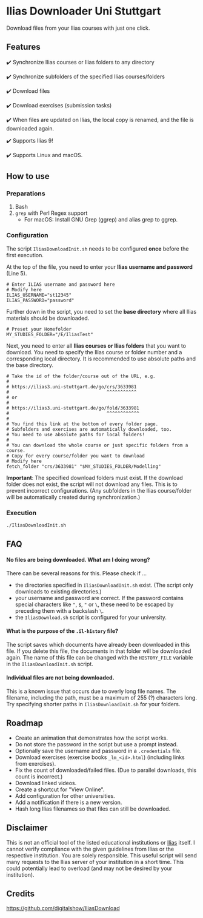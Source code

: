 # Ilias Downloader Uni Stuttgart

Download files from your Ilias courses with just one click.

## Features

:heavy_check_mark: Synchronize Ilias courses or Ilias folders to any directory

:heavy_check_mark: Synchronize subfolders of the specified Ilias courses/folders

:heavy_check_mark: Download files

:heavy_check_mark: Download exercises (submission tasks)

:heavy_check_mark: When files are updated on Ilias, the local copy is renamed, and the file is downloaded again.

:heavy_check_mark: Supports Ilias 9!

:heavy_check_mark: Supports Linux and macOS.

## How to use

### Preparations

1. Bash
2. `grep` with Perl Regex support
   - For macOS: Install GNU Grep (ggrep) and alias grep to ggrep.

### Configuration

The script `IliasDownloadInit.sh` needs to be configured **once** before the first execution.

At the top of the file, you need to enter your **Ilias username and password** (Line 5).

```shell
# Enter ILIAS username and password here
# Modify here
ILIAS_USERNAME="st12345"
ILIAS_PASSWORD="password"
```

Further down in the script, you need to set the **base directory** where all Ilias materials should be downloaded.

```shell
# Preset your Homefolder
MY_STUDIES_FOLDER="/E/IliasTest"
```

Next, you need to enter all **Ilias courses or Ilias folders** that you want to download. You need to specify the Ilias course or folder number and a corresponding local directory. It is recommended to use absolute paths and the base directory.

```shell
# Take the id of the folder/course out of the URL, e.g.
#
# https://ilias3.uni-stuttgart.de/go/crs/3633981
#                                    ^^^^^^^^^^^
# or
#
# https://ilias3.uni-stuttgart.de/go/fold/3633981
#                                    ^^^^^^^^^^^^
#
# You find this link at the bottom of every folder page.
# Subfolders and exercises are automatically downloaded, too.
# You need to use absolute paths for local folders!
#
# You can download the whole course or just specific folders from a course.
# Copy for every course/folder you want to download
# Modify here
fetch_folder "crs/3633981" "$MY_STUDIES_FOLDER/Modelling"
```

**Important**: The specified download folders must exist. If the download folder does not exist, the script will not download any files. This is to prevent incorrect configurations. (Any subfolders in the Ilias course/folder will be automatically created during synchronization.)

### Execution

```sh
./IliasDownloadInit.sh
```

## FAQ

#### No files are being downloaded. What am I doing wrong?

There can be several reasons for this. Please check if ...

- the directories specified in `IliasDownloadInit.sh` exist. (The script only downloads to existing directories.)
- your username and password are correct. If the password contains special characters like `"`, `$`, `"` or `\`, these need to be escaped by preceding them with a backslash `\`.
- the `IliasDownload.sh` script is configured for your university.

#### What is the purpose of the `.il-history` file?

The script saves which documents have already been downloaded in this file. If you delete this file, the documents in that folder will be downloaded again.
The name of this file can be changed with the `HISTORY_FILE` variable in the `IliasDownloadInit.sh` script.

#### Individual files are not being downloaded.

This is a known issue that occurs due to overly long file names. The filename, including the path, must be a maximum of 255 (?) characters long. Try specifying shorter paths in `IliasDownloadInit.sh` for your folders.

## Roadmap

- Create an animation that demonstrates how the script works.
- Do not store the password in the script but use a prompt instead.
- Optionally save the username and password in a `.credentials` file.
- Download exercises (exercise books `_lm_<id>.html`) (including links from exercises).
- Fix the count of downloaded/failed files. (Due to parallel downloads, this count is incorrect.)
- Download linked videos.
- Create a shortcut for "View Online".
- Add configuration for other universities.
- Add a notification if there is a new version.
- Hash long Ilias filenames so that files can still be downloaded.

## Disclaimer

This is not an official tool of the listed educational institutions or [Ilias](https://www.ilias.de/) itself. I cannot verify compliance with the given guidelines from Ilias or the respective institution. You are solely responsible. This useful script will send many requests to the Ilias server of your institution in a short time. This could potentially lead to overload (and may not be desired by your institution).

## Credits

https://github.com/digitalshow/IliasDownload
